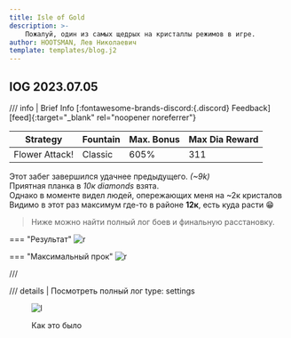 ```yaml
---
title: Isle of Gold
description: >-
    Пожалуй, один из самых щедрых на кристаллы режимов в игре.
author: HOOTSMAN, Лев Николаевич
template: templates/blog.j2
---
```


## IOG 2023.07.05

/// info | Brief Info [:fontawesome-brands-discord:{.discord} Feedback][feed]{:target="_blank" rel="noopener noreferrer"}

| Strategy       | Fountain | Max. Bonus | Max Dia Reward |
|----------------|----------|------------|----------------|
| Flower Attack! | Classic  | 605%       | 311            |

Этот забег завершился удачнее предыдущего. _(~9k)_  
Приятная планка в _10к diamonds_ взята.  
Однако в моменте видел людей, опережающих меня на ~2к кристалов  
Видимо в этот раз максимум где-то в районе **12к**, есть куда расти :grin:  
>Ниже можно найти полный лог боев и финальную расстановку.

=== "Результат"
    ![r][iog-res1]

=== "Максимальный прок"
    ![r][iog-res]

///

/// details | Посмотреть полный лог
    type: settings

<figure markdown>

![l][iog-log]
<figcaption>
Как это было
</figcaption>
</figure>

[iog-log]: ../assets/images/iog/log.jpg
[iog-res]: ../assets/images/iog/result.jpg
[iog-res1]: ../assets/images/iog/result1.jpg
